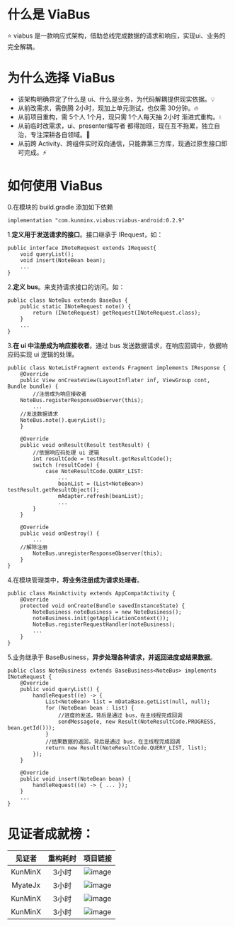 # 什么是 ViaBus
⭐ viabus 是一款响应式架构，借助总线完成数据的请求和响应，实现ui、业务的完全解耦。

# 为什么选择 ViaBus
- 该架构明确界定了什么是 ui、什么是业务，为代码解耦提供现实依据。💡
- 从前改需求，需倒腾 2小时，现加上单元测试，也仅需 30分钟。🔥
- 从前项目重构，需 5个人 1个月，现只需 1个人每天抽 2小时 渐进式重构。💧
- 从前临时改需求，ui、presenter编写者 都得加班，现在互不拖累，独立自治，专注深耕各自领域。🌲
- 从前跨 Activity、跨组件实时双向通信，只能靠第三方库，现通过原生接口即可完成。⚡

# 如何使用 ViaBus
0.在模块的 build.gradle 添加如下依赖
```
implementation "com.kunminx.viabus:viabus-android:0.2.9"
```

1.**定义用于发送请求的接口**。接口继承于 IRequest，如：
```
public interface INoteRequest extends IRequest{
    void queryList();
    void insert(NoteBean bean);
    ...
}
```

2.**定义 bus**。来支持请求接口的访问。如：
```
public class NoteBus extends BaseBus {
    public static INoteRequest note() {
        return (INoteRequest) getRequest(INoteRequest.class);
    }
    ...
}
```

3.**在 ui 中注册成为响应接收者**。通过 bus 发送数据请求，在响应回调中，依据响应码实现 ui 逻辑的处理。
```
public class NoteListFragment extends Fragment implements IResponse {
    @Override
    public View onCreateView(LayoutInflater inf, ViewGroup cont, Bundle bundle) {
        //注册成为响应接收者
	NoteBus.registerResponseObserver(this);
        ...
	//发送数据请求
	NoteBus.note().queryList();
    }

    @Override
    public void onResult(Result testResult) {
        //依据响应码处理 ui 逻辑
        int resultCode = testResult.getResultCode();
        switch (resultCode) {
            case NoteResultCode.QUERY_LIST:
                ...
                beanList = (List<NoteBean>) testResult.getResultObject();
                mAdapter.refresh(beanList);
                ...
        }
    }

    @Override
    public void onDestroy() {
        ...
	//解除注册
        NoteBus.unregisterResponseObserver(this);
    }
}
```

4.在模块管理类中，**将业务注册成为请求处理者**。
```
public class MainActivity extends AppCompatActivity {
    @Override
    protected void onCreate(Bundle savedInstanceState) {
        NoteBusiness noteBusiness = new NoteBusiness();
        noteBusiness.init(getApplicationContext());
        NoteBus.registerRequestHandler(noteBusiness);
        ...
    }
}
```


5.业务继承于 BaseBusiness，**异步处理各种请求，并返回进度或结果数据**。
```
public class NoteBusiness extends BaseBusiness<NoteBus> implements INoteRequest {
    @Override
    public void queryList() {
        handleRequest((e) -> {
            List<NoteBean> list = mDataBase.getList(null, null);
            for (NoteBean bean : list) {
                //进度的发送，背后是通过 bus，在主线程完成回调
                sendMessage(e, new Result(NoteResultCode.PROGRESS, bean.getId()));
            }
            //结果数据的返回，背后是通过 bus，在主线程完成回调
            return new Result(NoteResultCode.QUERY_LIST, list);
        });
    }

    @Override
    public void insert(NoteBean bean) {
        handleRequest((e) -> { ... });
    }
    ...
}
```


# 见证者成就榜：

|见证者|重构耗时|项目链接|
|:--:|:--:|:--:|
|KunMinX|3小时|![image]()|
|MyateJx|3小时|![image]()|
|KunMinX|3小时|![image]()|
|KunMinX|3小时|![image]()|
